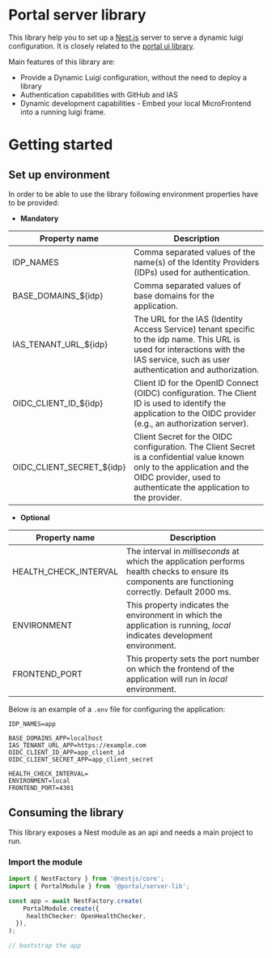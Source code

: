# Portal server library

This library help you to set up a [Nest.js](https://nestjs.com/) server to serve a dynamic luigi configuration.
It is closely related to the [portal ui library](https://github.com/openmfp/portal-ui-lib).

Main features of this library are:

* Provide a Dynamic Luigi configuration, without the need to deploy a library
* Authentication capabilities with GitHub and IAS
* Dynamic development capabilities - Embed your local MicroFrontend into a running luigi frame.

# Getting started

## Set up environment

In order to be able to use the library following environment properties have to be provided:

- **Mandatory**

| Property name             | Description                                                                                                                                                                                    |
|---------------------------|------------------------------------------------------------------------------------------------------------------------------------------------------------------------------------------------|
| IDP_NAMES                 | Comma separated values of the name(s) of the Identity Providers (IDPs) used for authentication.                                                                                                |
| BASE_DOMAINS_${idp}       | Comma separated values of base domains for the application.                                                                                                                                    |
| IAS_TENANT_URL_${idp}     | The URL for the IAS (Identity Access Service) tenant specific to the idp name. This URL is used for interactions with the IAS service, such as user authentication and authorization.          |
| OIDC_CLIENT_ID_${idp}     | Client ID for the OpenID Connect (OIDC) configuration. The Client ID is used to identify the application to the OIDC provider (e.g., an authorization server).                                 |
| OIDC_CLIENT_SECRET_${idp} | Client Secret for the OIDC configuration. The Client Secret is a confidential value known only to the application and the OIDC provider, used to authenticate the application to the provider. |

- **Optional**

| Property name                    | Description                                                                                                                                         |
|----------------------------------|-----------------------------------------------------------------------------------------------------------------------------------------------------|
| HEALTH_CHECK_INTERVAL            | The interval in *milliseconds* at which the application performs health checks to ensure its components are functioning correctly. Default 2000 ms. |
| ENVIRONMENT                      | This property indicates the environment in which the application is running, *local* indicates development environment.                             |
| FRONTEND_PORT                    | This property sets the port number on which the frontend of the application will run in *local* environment.                                        |

Below is an example of a `.env` file for configuring the application:

```properties
IDP_NAMES=app

BASE_DOMAINS_APP=localhost
IAS_TENANT_URL_APP=https://example.com
OIDC_CLIENT_ID_APP=app_client_id
OIDC_CLIENT_SECRET_APP=app_client_secret

HEALTH_CHECK_INTERVAL=
ENVIRONMENT=local
FRONTEND_PORT=4301
```

## Consuming the library

This library exposes a Nest module as an api and needs a main project to run.

### Import the module

```ts
import { NestFactory } from '@nestjs/core';
import { PortalModule } from '@portal/server-lib';

const app = await NestFactory.create(
    PortalModule.create({
     healthChecker: OpenHealthChecker,
  }),
);

// bootstrap the app
```
